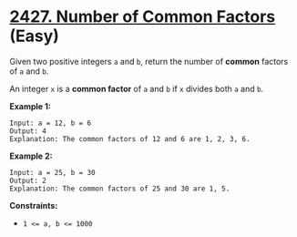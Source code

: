 # [2427. Number of Common Factors][link] (Easy)

[link]: https://leetcode.com/problems/number-of-common-factors/

Given two positive integers `a` and `b`, return the number of **common** factors of  `a` and  `b`.

An integer `x` is a **common factor** of `a` and `b` if `x` divides both `a` and `b`.

**Example 1:**

```
Input: a = 12, b = 6
Output: 4
Explanation: The common factors of 12 and 6 are 1, 2, 3, 6.
```

**Example 2:**

```
Input: a = 25, b = 30
Output: 2
Explanation: The common factors of 25 and 30 are 1, 5.
```

**Constraints:**

- `1 <= a, b <= 1000`
